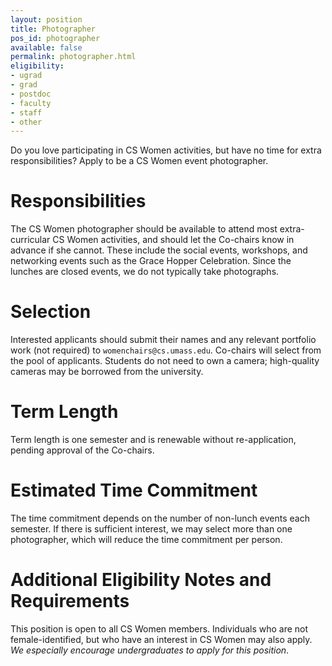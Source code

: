 ```yaml
---
layout: position
title: Photographer
pos_id: photographer
available: false
permalink: photographer.html
eligibility:
- ugrad
- grad
- postdoc
- faculty
- staff
- other
---
```

Do you love participating in CS Women activities, but have no time for extra responsibilities? Apply to be a CS Women event photographer.

# Responsibilities
The CS Women photographer should be available to attend most extra-curricular CS Women activities, and should let the Co-chairs know in advance if she cannot. These include the social events, workshops, and networking events such as the Grace Hopper Celebration. Since the lunches are closed events, we do not typically take photographs.

# Selection
Interested applicants should submit their names and any relevant portfolio work (not required) to `womenchairs@cs.umass.edu`. Co-chairs will select from the pool of applicants. Students do not need to own a camera; high-quality cameras may be borrowed from the university. 

# Term Length
Term length is one semester and is renewable without re-application, pending approval of the Co-chairs.

# Estimated Time Commitment
The time commitment depends on the number of non-lunch events each semester. If there is sufficient interest, we may select more than one photographer, which will reduce the time commitment per person.

# Additional Eligibility Notes and Requirements
This position is open to all CS Women members. Individuals who are not female-identified, but who have an interest in CS Women may also apply. _We especially encourage undergraduates to apply for this position_. 

